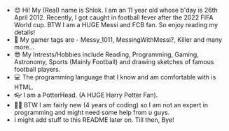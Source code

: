 - 😊 Hi! My (Real) name is Shlok. I am an 11 year old whose b'day is 26th April 2012. Recently, I got caught in football fever after the 2022 FIFA World cup. BTW I am a  HUGE Messi and FCB fan. So enjoy reading my details!
- 👋 My gamer tags are - Messy_1011, MessingWithMessi?, Killer and many more...
- 😎 My Intrests/Hobbies include Reading, Programming, Gaming, Astronomy, Sports (Mainly Football) and drawing sketches of famous football players.
- 💻 The programming language that I know and am comfortable with is HTML.
- 👓 I am a PotterHead. (A HUGE Harry Potter Fan).
- 🤷‍♂️ BTW I am fairly new (4 years of coding) so I am not an expert in programming and might need some help from u guys.
- I might add stuff to this README later on. Till then, Bye!

<!---
MessingWithHTML/MessingWithHTML is a ✨ special ✨ repository because its `README.md` (this file) appears on your GitHub profile.
You can click the Preview link to take a look at your changes.
--->
